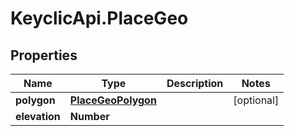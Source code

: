 # KeyclicApi.PlaceGeo

## Properties
Name | Type | Description | Notes
------------ | ------------- | ------------- | -------------
**polygon** | [**PlaceGeoPolygon**](PlaceGeoPolygon.md) |  | [optional] 
**elevation** | **Number** |  | 


